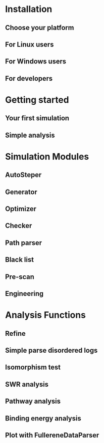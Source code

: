 # Installation

## Choose your platform

## For Linux users

## For Windows users

## For developers

# Getting started

## Your first simulation

## Simple analysis

# Simulation Modules

## AutoSteper

## Generator

## Optimizer

## Checker

## Path parser

## Black list

## Pre-scan

## Engineering

# Analysis Functions

## Refine

## Simple parse disordered logs

## Isomorphism test  

## SWR analysis

## Pathway analysis

## Binding energy analysis

## Plot with FullereneDataParser

